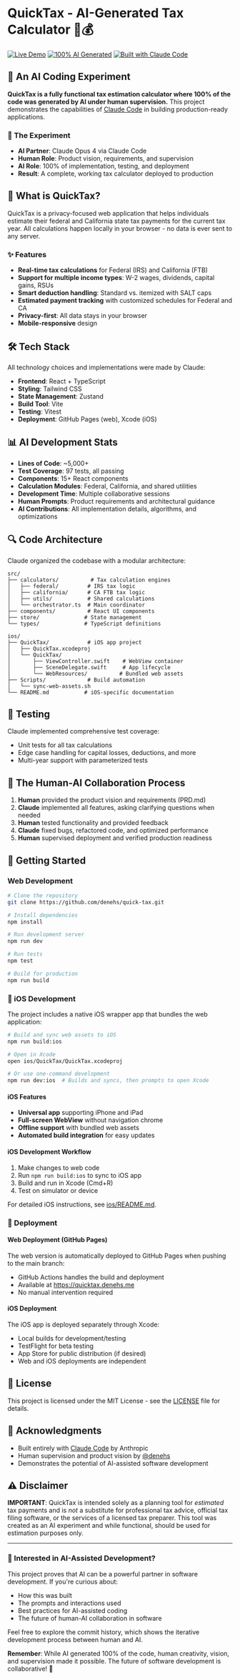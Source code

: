 # QuickTax - AI-Generated Tax Calculator 🤖💰

[![Live Demo](https://img.shields.io/badge/demo-live-brightgreen)](https://quicktax.denehs.me)
[![100% AI Generated](https://img.shields.io/badge/AI%20Generated-100%25-blue)](https://claude.ai/code)
[![Built with Claude Code](https://img.shields.io/badge/Built%20with-Claude%20Code-purple)](https://claude.ai/code)

## 🎯 An AI Coding Experiment

**QuickTax is a fully functional tax estimation calculator where 100% of the code was generated by AI under human supervision.** This project demonstrates the capabilities of [Claude Code](https://claude.ai/code) in building production-ready applications.

### 🤖 The Experiment

- **AI Partner**: Claude Opus 4 via Claude Code
- **Human Role**: Product vision, requirements, and supervision
- **AI Role**: 100% of implementation, testing, and deployment
- **Result**: A complete, working tax calculator deployed to production

## 🚀 What is QuickTax?

QuickTax is a privacy-focused web application that helps individuals estimate their federal and California state tax payments for the current tax year. All calculations happen locally in your browser - no data is ever sent to any server.

### ✨ Features

- **Real-time tax calculations** for Federal (IRS) and California (FTB)
- **Support for multiple income types**: W-2 wages, dividends, capital gains, RSUs
- **Smart deduction handling**: Standard vs. itemized with SALT caps
- **Estimated payment tracking** with customized schedules for Federal and CA
- **Privacy-first**: All data stays in your browser
- **Mobile-responsive** design

## 🛠️ Tech Stack

All technology choices and implementations were made by Claude:

- **Frontend**: React + TypeScript
- **Styling**: Tailwind CSS
- **State Management**: Zustand
- **Build Tool**: Vite
- **Testing**: Vitest
- **Deployment**: GitHub Pages (web), Xcode (iOS)

## 📊 AI Development Stats

- **Lines of Code**: ~5,000+
- **Test Coverage**: 97 tests, all passing
- **Components**: 15+ React components
- **Calculation Modules**: Federal, California, and shared utilities
- **Development Time**: Multiple collaborative sessions
- **Human Prompts**: Product requirements and architectural guidance
- **AI Contributions**: All implementation details, algorithms, and optimizations

## 🔍 Code Architecture

Claude organized the codebase with a modular architecture:

```
src/
├── calculators/          # Tax calculation engines
│   ├── federal/         # IRS tax logic
│   ├── california/      # CA FTB tax logic
│   ├── utils/           # Shared calculations
│   └── orchestrator.ts  # Main coordinator
├── components/          # React UI components
├── store/              # State management
└── types/              # TypeScript definitions

ios/
├── QuickTax/            # iOS app project
│   ├── QuickTax.xcodeproj
│   └── QuickTax/
│       ├── ViewController.swift    # WebView container
│       ├── SceneDelegate.swift     # App lifecycle
│       └── WebResources/          # Bundled web assets
├── Scripts/             # Build automation
│   └── sync-web-assets.sh
└── README.md           # iOS-specific documentation
```

## 🧪 Testing

Claude implemented comprehensive test coverage:
- Unit tests for all tax calculations
- Edge case handling for capital losses, deductions, and more
- Multi-year support with parameterized tests

## 🎨 The Human-AI Collaboration Process

1. **Human** provided the product vision and requirements (PRD.md)
2. **Claude** implemented all features, asking clarifying questions when needed
3. **Human** tested functionality and provided feedback
4. **Claude** fixed bugs, refactored code, and optimized performance
5. **Human** supervised deployment and verified production readiness

## 🚦 Getting Started

### Web Development

```bash
# Clone the repository
git clone https://github.com/denehs/quick-tax.git

# Install dependencies
npm install

# Run development server
npm run dev

# Run tests
npm test

# Build for production
npm run build
```

### 📱 iOS Development

The project includes a native iOS wrapper app that bundles the web application:

```bash
# Build and sync web assets to iOS
npm run build:ios

# Open in Xcode
open ios/QuickTax/QuickTax.xcodeproj

# Or use one-command development
npm run dev:ios  # Builds and syncs, then prompts to open Xcode
```

#### iOS Features
- **Universal app** supporting iPhone and iPad
- **Full-screen WebView** without navigation chrome
- **Offline support** with bundled web assets
- **Automated build integration** for easy updates

#### iOS Development Workflow
1. Make changes to web code
2. Run `npm run build:ios` to sync to iOS app
3. Build and run in Xcode (Cmd+R)
4. Test on simulator or device

For detailed iOS instructions, see [ios/README.md](ios/README.md).

### 🚀 Deployment

#### Web Deployment (GitHub Pages)
The web version is automatically deployed to GitHub Pages when pushing to the main branch:
- GitHub Actions handles the build and deployment
- Available at https://quicktax.denehs.me
- No manual intervention required

#### iOS Deployment
The iOS app is deployed separately through Xcode:
- Local builds for development/testing
- TestFlight for beta testing
- App Store for public distribution (if desired)
- Web and iOS deployments are independent

## 📜 License

This project is licensed under the MIT License - see the [LICENSE](LICENSE) file for details.

## 🙏 Acknowledgments

- Built entirely with [Claude Code](https://claude.ai/code) by Anthropic
- Human supervision and product vision by [@denehs](https://github.com/denehs)
- Demonstrates the potential of AI-assisted software development

## ⚠️ Disclaimer

**IMPORTANT**: QuickTax is intended solely as a planning tool for *estimated* tax payments and is *not* a substitute for professional tax advice, official tax filing software, or the services of a licensed tax preparer. This tool was created as an AI experiment and while functional, should be used for estimation purposes only.

---

### 🤔 Interested in AI-Assisted Development?

This project proves that AI can be a powerful partner in software development. If you're curious about:
- How this was built
- The prompts and interactions used
- Best practices for AI-assisted coding
- The future of human-AI collaboration in software

Feel free to explore the commit history, which shows the iterative development process between human and AI.

**Remember**: While AI generated 100% of the code, human creativity, vision, and supervision made it possible. The future of software development is collaborative! 🚀